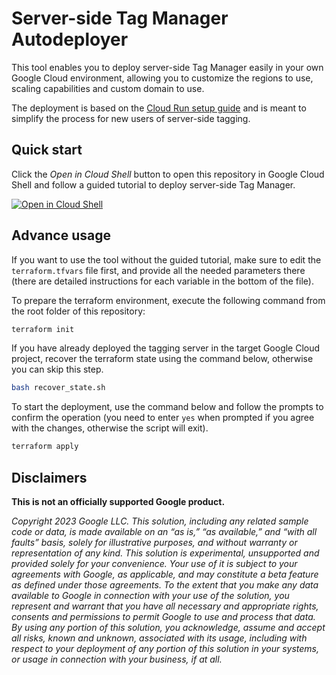 # Server-side Tag Manager Autodeployer

This tool enables you to deploy server-side Tag Manager easily in your own
Google Cloud environment, allowing you to customize the regions to use, scaling
capabilities and custom domain to use.

The deployment is based on the
[Cloud Run setup guide](https://developers.google.com/tag-platform/tag-manager/server-side/cloud-run-setup-guide?provisioning=cli)
and is meant to simplify the process for new users of server-side tagging.

## Quick start

Click the *Open in Cloud Shell* button to open this repository in Google Cloud
Shell and follow a guided tutorial to deploy server-side Tag Manager.

[![Open in Cloud Shell](https://gstatic.com/cloudssh/images/open-btn.svg)](https://shell.cloud.google.com/cloudshell/editor?cloudshell_git_repo=https%3A%2F%2Fgithub.com%2Fgoogle%2Fsgtm-autodeployer&cloudshell_git_branch=main&cloudshell_workspace=.&cloudshell_tutorial=tutorial.md)

## Advance usage

If you want to use the tool without the guided tutorial, make sure to edit the
`terraform.tfvars` file first, and provide all the needed parameters there
(there are detailed instructions for each variable in the bottom of the file).

To prepare the terraform environment, execute the following command from the
root folder of this repository:

```sh
terraform init
```

If you have already deployed the tagging server in the target Google Cloud
project, recover the terraform state using the command below, otherwise you can
skip this step.

```sh
bash recover_state.sh
```

To start the deployment, use the command below and follow the prompts to confirm
the operation (you need to enter `yes` when prompted if you agree with the
changes, otherwise the script will exit).

```bash
terraform apply
```

## Disclaimers

**This is not an officially supported Google product.**

*Copyright 2023 Google LLC. This solution, including any related sample code or
data, is made available on an “as is,” “as available,” and “with all faults”
basis, solely for illustrative purposes, and without warranty or representation
of any kind. This solution is experimental, unsupported and provided solely for
your convenience. Your use of it is subject to your agreements with Google, as
applicable, and may constitute a beta feature as defined under those agreements.
To the extent that you make any data available to Google in connection with your
use of the solution, you represent and warrant that you have all necessary and
appropriate rights, consents and permissions to permit Google to use and process
that data. By using any portion of this solution, you acknowledge, assume and
accept all risks, known and unknown, associated with its usage, including with
respect to your deployment of any portion of this solution in your systems, or
usage in connection with your business, if at all.*
